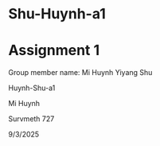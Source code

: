 # Shu-Huynh-a1
# Assignment 1 
Group member name: Mi Huynh  Yiyang Shu

Huynh-Shu-a1

Mi Huynh

Survmeth 727

9/3/2025
